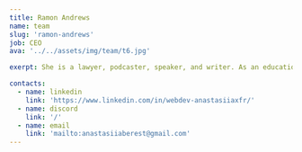 ```yaml
---
title: Ramon Andrews
name: team
slug: 'ramon-andrews'
job: CEO
ava: '../../assets/img/team/t6.jpg'

exerpt: She is a lawyer, podcaster, speaker, and writer. As an educational content director, she helps develop HasThemes premium training products.

contacts:
  - name: linkedin
    link: 'https://www.linkedin.com/in/webdev-anastasiiaxfr/'
  - name: discord
    link: '/'
  - name: email
    link: 'mailto:anastasiiaberest@gmail.com'
---
```

